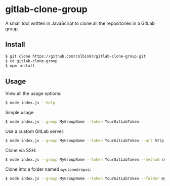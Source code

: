 # gitlab-clone-group

A small tool written in JavaScript to clone all the repositories in a GitLab group.

## Install

```sh
$ git clone https://github.com/colbin8r/gitlab-clone-group.git
$ cd gitlab-clone-group
$ npm install
```

## Usage

View all the usage options:

```sh
$ node index.js --help
```

Simple usage:

```sh
$ node index.js --group MyGroupName --token YourGitLabToken
```

Use a custom GitLab server:

```sh
$ node index.js --group MyGroupName --token YourGitLabToken --url http://mygitlabserver.com:12345/
```

Clone via SSH:

```sh
$ node index.js --group MyGroupName --token YourGitLabToken --method ssh
```

Clone into a folder named `myclonedrepos`:

```sh
$ node index.js --group MyGroupName --token YourGitLabToken --folder myclonedrepos
```
